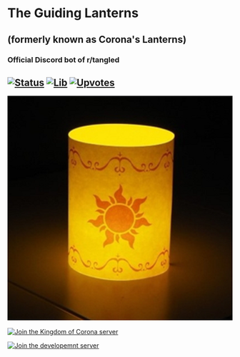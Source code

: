 # The Guiding Lanterns
## (formerly known as Corona's Lanterns)
### Official Discord bot of r/tangled
[![Status](https://discordbots.org/api/widget/status/569624646475972608.svg?noavatar=true)](https://discordbots.org/bot/569624646475972608)  [![Lib](https://discordbots.org/api/widget/lib/569624646475972608.svg?noavatar=true)](https://discordbots.org/bot/569624646475972608)  [![Upvotes](https://discordbots.org/api/widget/upvotes/569624646475972608.svg?noavatar=true)](https://discordbots.org/bot/569624646475972608)
---

![icon](icon1.png)

[![Join the Kingdom of Corona server](https://discordapp.com/api/guilds/562602234265731080/embed.png?style=banner4)](https://discord.gg/BunQeKh)

[![Join the developemnt server](https://discordapp.com/api/guilds/570024448371982373/embed.png?style=banner1)](https://discord.gg/5QCQpr9)
